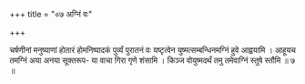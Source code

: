 +++
title = "०७ अग्निं वः"

+++

चर्षणीनां मनुष्याणां होतारं होमनिष्पादकं पुर्व्यं पुरातनं वः यष्टृत्वेन युष्मत्सम्बन्धिनमग्निं हुवे आह्वयामि । आहूयच तमग्निं अया अनया सूक्तरूप- या वाचा गिरा गृणे शंसामि । किञ्ज वोयुष्मदर्थं तमु तमेवाग्निं स्तुषे स्तौमि ॥ ७ ॥